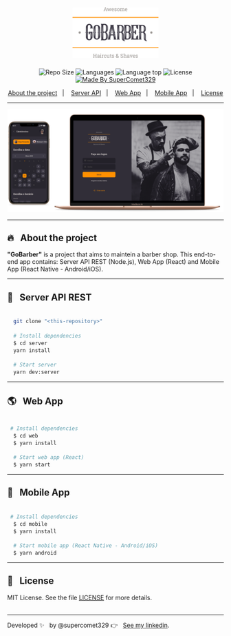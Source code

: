 <h1 align="center"><img alt="GoStack" src=".github/logo.svg" width="200px" /></h1>


<p align="center">
  <img alt="Repo Size" title="Repo Size" src="https://img.shields.io/github/repo-size/supercomet329/go-barber?color=282A36" />

  <img alt="Languages" title="Languages" src="https://img.shields.io/github/languages/count/supercomet329/go-barber?color=282A36" />

  <img alt="Language top" title="Language top" title="Made By supercomet329"  src="https://img.shields.io/github/languages/top/supercomet329/go-barber?color=282A36" />

  <img alt="License" src="https://img.shields.io/static/v1?label=license&message=MIT&color=282A36">

  <a href="https://github.com/supercomet329">
    <img alt="Made By SuperComet329" title="Made By SuperComet329" src="https://img.shields.io/badge/made%20by-supercomet329-FF9900" alt="Made by SuperComet329" />
  <a>
</p>

<p align="center">
  <a href="#fire-about-the-project">About the project</a>&nbsp;&nbsp;&nbsp;|&nbsp;&nbsp;&nbsp;
  <a href="#electric_plug-server-api-rest">Server API</a>&nbsp;&nbsp;&nbsp;|&nbsp;&nbsp;&nbsp;
  <a href="#earth_americas-web-app">Web App</a>&nbsp;&nbsp;&nbsp;|&nbsp;&nbsp;&nbsp;
  <a href="#iphone-mobile-app">Mobile App</a>&nbsp;&nbsp;&nbsp;|&nbsp;&nbsp;&nbsp;
  <a href="#memo-license">License</a>
</p>

---

<img alt="GoStack" src=".github/presentation.png" />

---

##  :fire: &nbsp;&nbsp;About the project

<p>
  <b>"GoBarber"</b> is a project that aims to maintein a barber shop. This end-to-end app contains: Server API REST (Node.js), Web App (React) and Mobile App (React Native - Android/iOS).
</p>

---

##  :electric_plug: &nbsp;&nbsp;Server API REST

```bash

  git clone "<this-repository>"

  # Install dependencies
  $ cd server
  yarn install

  # Start server
  yarn dev:server

```

---

##  :earth_americas: &nbsp;&nbsp;Web App

```bash

 # Install dependencies
  $ cd web
  $ yarn install

  # Start web app (React)
  $ yarn start

```

---

##  :iphone: &nbsp;&nbsp;Mobile App

```bash

 # Install dependencies
  $ cd mobile
  $ yarn install

  # Start mobile app (React Native - Android/iOS)
  $ yarn android

```
---

## :memo: &nbsp;&nbsp;License

MIT License. See the file [LICENSE](LICENSE.md) for more details.
<br />
<br />

---

Developed :sparkles: &nbsp;&nbsp;by @supercomet329 :point_right: &nbsp;&nbsp;[See my linkedin](http://www.linkedin.com/in/hans-david-296a97240).
